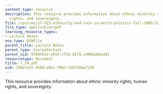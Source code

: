 ```yaml
---
content_type: resource
description: This resource provides information about ethnic minority rights, human
  rights, and sovereignty.
file: /courses/17-523-ethnicity-and-race-in-world-politics-fall-2005/35bec5154588dd51f00372b7f6baf338_l_24.pdf
file_type: application/pdf
learning_resource_types:
- Lecture Notes
ocw_type: OCWFile
parent_title: Lecture Notes
parent_type: CourseSection
parent_uid: 8780f61e-e01f-cf22-61f5-c4981a66ead1
resourcetype: Document
title: l_24.pdf
uid: 35bec515-4588-dd51-f003-72b7f6baf338
---
```

This resource provides information about ethnic minority rights, human rights, and sovereignty.


